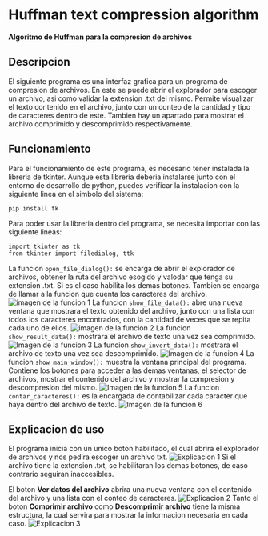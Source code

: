 # Huffman text compression algorithm
**Algoritmo de Huffman para la compresion de archivos**
## Descripcion
El siguiente programa es una interfaz grafica para un programa de compresion de archivos. En este se puede abrir el explorador para escoger un archivo, asi como validar la extension .txt del mismo. Permite visualizar el texto contenido en el archivo, junto con un conteo de la cantidad y tipo de caracteres dentro de este. Tambien hay un apartado para mostrar el archivo comprimido y descomprimido respectivamente.
## Funcionamiento
Para el funcionamiento de este programa, es necesario tener instalada la libreria de tkinter.
Aunque esta libreria deberia instalarse junto con el entorno de desarrollo de python, puedes verificar la instalacion con la siguiente linea en el simbolo del sistema:
```
pip install tk
```
Para poder usar la libreria dentro del programa, se necesita importar con las siguiente lineas:
```
import tkinter as tk
from tkinter import filedialog, ttk
```
La funcion `open_file_dialog():` se encarga de abrir el explorador de archivos, obtener la ruta del archivo esogido y valodar que tenga su extension .txt. Si es el caso habilita los demas botones. Tambien se encarga de llamar a la funcion que cuenta los caracteres del archivo.
![imagen de la funcion 1](https://i.imgur.com/OvrQ9Ib.png)
La funcion `show_file_data():` abre una nueva ventana que mostrara el texto obtenido del archivo, junto con una lista con todos los caracteres encontrados, con la cantidad de veces que se repita cada uno de ellos.
![imagen de la funcion 2](https://i.imgur.com/KM9mfqz.png)
La funcion `show_result_data():` mostrara el archivo de texto una vez sea comprimido.
![Imagen de la funcion 3](https://i.imgur.com/K54DMPC.png)
La funcion `show_invert_data():` mostrara el archivo de texto una vez sea descomprimido.
![Imagen de la funcion 4](https://i.imgur.com/Tpp65bX.png)
La funcion `show_main_window():` muestra la ventana principal del programa. Contiene los botones para acceder a las demas ventanas, el selector de archivos, mostrar el contenido del archivo y mostrar la compresion  y descompresion del mismo.
![Imagen de la funcion 5](https://i.imgur.com/B0A1Dub.png)
La funcion `contar_caracteres():` es la encargada de contabilizar cada caracter que haya dentro del archivo de texto.
![Imagen de la funcion 6](https://i.imgur.com/o5gRd2q.png)

## Explicacion de uso
El programa inicia con un unico boton habilitado, el cual abrira el explorador de archivos y nos pedira escoger un archivo txt.
![Explicacion 1](https://i.imgur.com/KGRoUjZ.png)
Si el archivo tiene la extension .txt, se habilitaran los demas botones, de caso contrario seguiran inaccesibles.

El boton **Ver datos del archivo** abrira una nueva ventana con el contenido del archivo y una lista con el conteo de caracteres.
![Explicacion 2](https://i.imgur.com/EDsB70x.png)
Tanto el boton **Comprimir archivo** como **Descomprimir archivo** tiene la misma estructura, la cual servira para mostrar la informacion necesaria en cada caso.
![Explicacion 3](https://i.imgur.com/bD747hB.png)
